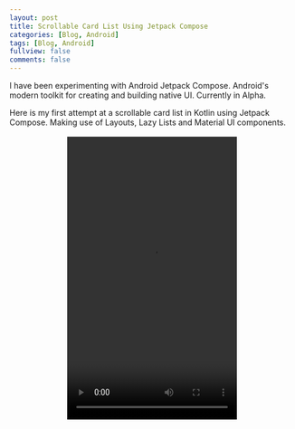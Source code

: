 ```yaml
---
layout: post
title: Scrollable Card List Using Jetpack Compose
categories: [Blog, Android]
tags: [Blog, Android]
fullview: false
comments: false
---
```

I have been experimenting with Android Jetpack Compose. Android's modern toolkit for creating and building native UI. Currently in Alpha.

Here is my first attempt at a scrollable card list in Kotlin using Jetpack Compose. Making use of Layouts, Lazy Lists and Material UI components.
<br>
<br>
<video style="display:block; margin: 0 auto;" controls="controls" autoplay = "autoplay" loop="loop" width="300" height="500">
  <source src="/assets/media/p2.mp4" type="video/mp4">
Your browser does not support the video tag.
</video>
